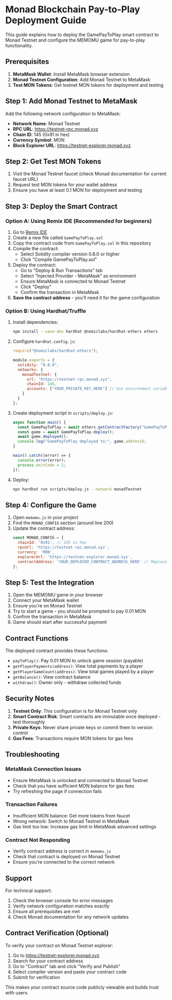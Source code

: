 # Monad Blockchain Pay-to-Play Deployment Guide

This guide explains how to deploy the GamePayToPlay smart contract to Monad Testnet and configure the MEMOMU game for pay-to-play functionality.

## Prerequisites

1. **MetaMask Wallet**: Install MetaMask browser extension
2. **Monad Testnet Configuration**: Add Monad Testnet to MetaMask
3. **Test MON Tokens**: Get testnet MON tokens for deployment and testing

## Step 1: Add Monad Testnet to MetaMask

Add the following network configuration to MetaMask:

- **Network Name**: Monad Testnet
- **RPC URL**: https://testnet-rpc.monad.xyz
- **Chain ID**: 145 (0x91 in hex)
- **Currency Symbol**: MON
- **Block Explorer URL**: https://testnet-explorer.monad.xyz

## Step 2: Get Test MON Tokens

1. Visit the Monad Testnet faucet (check Monad documentation for current faucet URL)
2. Request test MON tokens for your wallet address
3. Ensure you have at least 0.1 MON for deployment and testing

## Step 3: Deploy the Smart Contract

### Option A: Using Remix IDE (Recommended for beginners)

1. Go to [Remix IDE](https://remix.ethereum.org)
2. Create a new file called `GamePayToPlay.sol`
3. Copy the contract code from `GamePayToPlay.sol` in this repository
4. Compile the contract:
   - Select Solidity compiler version 0.8.0 or higher
   - Click "Compile GamePayToPlay.sol"
5. Deploy the contract:
   - Go to "Deploy & Run Transactions" tab
   - Select "Injected Provider - MetaMask" as environment
   - Ensure MetaMask is connected to Monad Testnet
   - Click "Deploy"
   - Confirm the transaction in MetaMask
6. **Save the contract address** - you'll need it for the game configuration

### Option B: Using Hardhat/Truffle

1. Install dependencies:
   ```bash
   npm install --save-dev hardhat @nomiclabs/hardhat-ethers ethers
   ```

2. Configure `hardhat.config.js`:
   ```javascript
   require("@nomiclabs/hardhat-ethers");
   
   module.exports = {
     solidity: "0.8.0",
     networks: {
       monadTestnet: {
         url: "https://testnet-rpc.monad.xyz",
         chainId: 145,
         accounts: ["YOUR_PRIVATE_KEY_HERE"] // Use environment variables in production
       }
     }
   };
   ```

3. Create deployment script in `scripts/deploy.js`:
   ```javascript
   async function main() {
     const GamePayToPlay = await ethers.getContractFactory("GamePayToPlay");
     const game = await GamePayToPlay.deploy();
     await game.deployed();
     console.log("GamePayToPlay deployed to:", game.address);
   }
   
   main().catch((error) => {
     console.error(error);
     process.exitCode = 1;
   });
   ```

4. Deploy:
   ```bash
   npx hardhat run scripts/deploy.js --network monadTestnet
   ```

## Step 4: Configure the Game

1. Open `memomu.js` in your project
2. Find the `MONAD_CONFIG` section (around line 200)
3. Update the contract address:
   ```javascript
   const MONAD_CONFIG = {
     chainId: '0x91', // 145 in hex
     rpcUrl: 'https://testnet-rpc.monad.xyz',
     currency: 'MON',
     explorerUrl: 'https://testnet-explorer.monad.xyz',
     contractAddress: 'YOUR_DEPLOYED_CONTRACT_ADDRESS_HERE' // Replace with actual address
   };
   ```

## Step 5: Test the Integration

1. Open the MEMOMU game in your browser
2. Connect your MetaMask wallet
3. Ensure you're on Monad Testnet
4. Try to start a game - you should be prompted to pay 0.01 MON
5. Confirm the transaction in MetaMask
6. Game should start after successful payment

## Contract Functions

The deployed contract provides these functions:

- `payToPlay()`: Pay 0.01 MON to unlock game session (payable)
- `getPlayerPayments(address)`: View total payments by a player
- `getPlayerGameCount(address)`: View total games played by a player
- `getBalance()`: View contract balance
- `withdraw()`: Owner only - withdraw collected funds

## Security Notes

1. **Testnet Only**: This configuration is for Monad Testnet only
2. **Smart Contract Risk**: Smart contracts are immutable once deployed - test thoroughly
3. **Private Keys**: Never share private keys or commit them to version control
4. **Gas Fees**: Transactions require MON tokens for gas fees

## Troubleshooting

### MetaMask Connection Issues
- Ensure MetaMask is unlocked and connected to Monad Testnet
- Check that you have sufficient MON balance for gas fees
- Try refreshing the page if connection fails

### Transaction Failures
- Insufficient MON balance: Get more tokens from faucet
- Wrong network: Switch to Monad Testnet in MetaMask
- Gas limit too low: Increase gas limit in MetaMask advanced settings

### Contract Not Responding
- Verify contract address is correct in `memomu.js`
- Check that contract is deployed on Monad Testnet
- Ensure you're connected to the correct network

## Support

For technical support:
1. Check the browser console for error messages
2. Verify network configuration matches exactly
3. Ensure all prerequisites are met
4. Check Monad documentation for any network updates

## Contract Verification (Optional)

To verify your contract on Monad Testnet explorer:
1. Go to https://testnet-explorer.monad.xyz
2. Search for your contract address
3. Go to "Contract" tab and click "Verify and Publish"
4. Select compiler version and paste your contract code
5. Submit for verification

This makes your contract source code publicly viewable and builds trust with users.